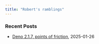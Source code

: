 ```yaml
---
title: "Robert's ramblings"
---
```


### Recent Posts

- [Deno 2.1.7, points of friction](/blog/2025/01/26/points_of_friction.md), 2025-01-26

